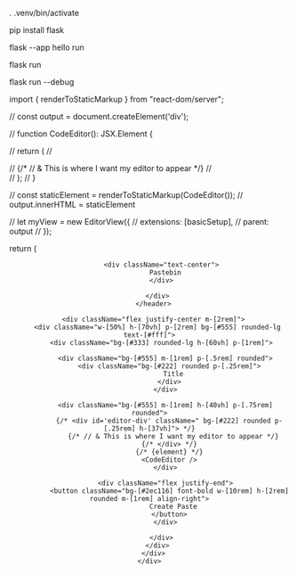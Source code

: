 . .venv/bin/activate

pip install flask

flask --app hello run

flask run

flask run --debug


import { renderToStaticMarkup } from "react-dom/server";

// const output = document.createElement('div');


// function CodeEditor(): JSX.Element {


//   return (
//     <div id='editor-div' className=" bg-[#222] rounded p-[.25rem] h-[37vh]">
//         {/* // & This is where I want my editor to appear */}
//     </div>
//   );
// } 


// const staticElement = renderToStaticMarkup(CodeEditor());
// output.innerHTML = staticElement

// let myView = new EditorView({
//   extensions: [basicSetup],
//   parent: output
// });






return (
    <div className="body">
      <header className="bg-[#666] flex justify-center h-[8rem]">
        <div className="text-[#fff] flex items-center font-bold text-3xl w-[50%]">
          
          <div className="text-center">
            Pastebin
          </div>
          
        </div>
      </header>

      <div className="flex justify-center m-[2rem]">
        <div className="w-[50%] h-[70vh] p-[2rem] bg-[#555] rounded-lg text-[#fff]">
          <div className="bg-[#333] rounded-lg h-[60vh] p-[1rem]">
            
            <div className="bg-[#555] m-[1rem] p-[.5rem] rounded">
              <div className="bg-[#222] rounded p-[.25rem]">
                Title
              </div>
            </div>
            
            <div className="bg-[#555] m-[1rem] h-[40vh] p-[.75rem] rounded">
              {/* <div id='editor-div' className=" bg-[#222] rounded p-[.25rem] h-[37vh]"> */}
                {/* // & This is where I want my editor to appear */}
              {/* </div> */}
              {/* {element} */}
              <CodeEditor />
            </div>

            <div className="flex justify-end">
              <button className="bg-[#2ec116] font-bold w-[10rem] h-[2rem] rounded m-[1rem] align-right">
                Create Paste
              </button>
            </div>

          </div>
        </div>
      </div>
    </div>